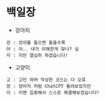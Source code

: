 # 백일장

- 강아지
```
강 : 강의를 들으면 들을수록
아 : 아.. 내가 이해한게 맞나? 싶
지 : 지만 열심히 하겠습니다!
```

- 고양이
```
고 : 고민 하며 작성한 코드는 다 오류
양 : 양아치 처럼 ChatCPT 돌려보았지만
이 : 이젠 집중해서 스스로 해결해보겠습니다!
```
